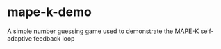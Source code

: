 # mape-k-demo

A simple number guessing game used to demonstrate the MAPE-K self-adaptive feedback loop 
